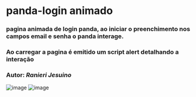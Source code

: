 # panda-login animado
### pagina animada de login panda, ao iniciar o preenchimento  nos campos email e senha o panda interage.
### Ao carregar a pagina é emitido um script alert detalhando a interação

### Autor: *Ranieri Jesuino*

![image](https://github.com/Ranierij/panda-login/assets/95530644/52e3d669-5f20-44b8-84a2-9463804208d4)
![image](https://github.com/Ranierij/panda-login/assets/95530644/a9fcf228-3f65-4fda-b7f4-3cc212742243)






